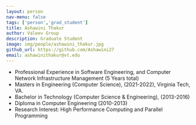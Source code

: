 ```yaml
---
layout: person
nav-menu: false
tags: ['person','grad_student']
title: Ashawini Thakur
author: Valeev Group
description: Graduate Student
image: img/people/ashawini_thakur.jpg
github_url: https://github.com/Ashawini27
email: ashawinithakur@vt.edu
---
```

- Professional Experience in Software Engineering, and Computer Network Infrastructure Management (5 Years total)
- Masters in Engineering (Computer Science), (2021-2022), Virginia Tech, VA.
- Bachelor in Technology (Computer Science & Engineering), (2013-2016)
- Diploma in Computer Engineering (2010-2013)
- Research Interest: High Performance Computing and Parallel Programming
